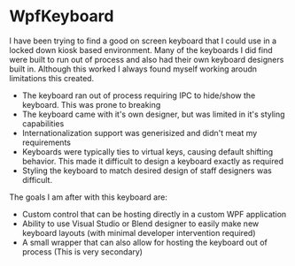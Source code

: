 # WpfKeyboard

I have been trying to find a good on screen keyboard that I could use in a locked down kiosk based environment.  Many of the keyboards I did find were built to run out of process and also had their own keyboard designers built in.  Although this worked I always found myself working aroudn limitations this created.
  *  The keyboard ran out of process requiring IPC to hide/show the keyboard.  This was prone to breaking
  *  The keyboard came with it's own designer, but was limited in it's styling capabilities
  *  Internationalization support was generisized and didn't meat my requirements
  *  Keyboards were typically ties to virtual keys, causing default shifting behavior.  This made it difficult to design a keyboard              exactly as required
  *  Styling the keyboard to match desired design of staff designers was difficult.


The goals I am after with this keyboard are:
  *  Custom control that can be hosting directly in a custom WPF application
  *  Ability to use Visual Studio or Blend designer to easily make new keyboard layouts (with minimal developer intervention required)
  *  A small wrapper that can also allow for hosting the keyboard out of process (This is very secondary)
